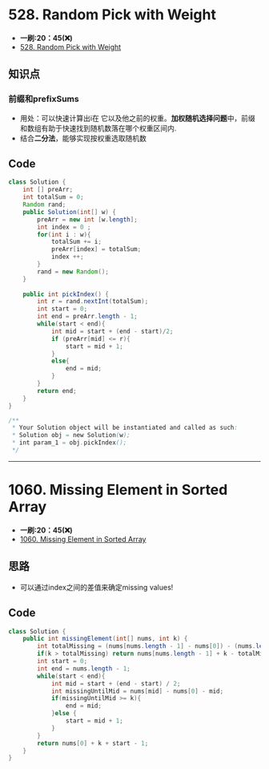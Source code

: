 # 528. Random Pick with Weight
* **一刷:20：45(❌)**
* [528. Random Pick with Weight](https://leetcode.com/problems/random-pick-with-weight/)

## 知识点
### 前缀和prefixSums
* 用处：可以快速计算出i在 它以及他之前的权重。**加权随机选择问题**中，前缀和数组有助于快速找到随机数落在哪个权重区间内.
* 结合**二分法**，能够实现按权重选取随机数

## Code
```java
class Solution {
    int [] preArr;
    int totalSum = 0;
    Random rand;
    public Solution(int[] w) {
        preArr = new int [w.length];
        int index = 0 ;
        for(int i : w){
            totalSum += i;
            preArr[index] = totalSum;
            index ++;
        }
        rand = new Random();
    }
    
    public int pickIndex() {
        int r = rand.nextInt(totalSum);
        int start = 0;
        int end = preArr.length - 1;
        while(start < end){
            int mid = start + (end - start)/2;
            if (preArr[mid] <= r){
                start = mid + 1;
            }
            else{
                end = mid;
            }
        }
        return end;
    }
}

/**
 * Your Solution object will be instantiated and called as such:
 * Solution obj = new Solution(w);
 * int param_1 = obj.pickIndex();
 */
```
***
# 1060. Missing Element in Sorted Array
* **一刷:20：45(❌)**
* [1060. Missing Element in Sorted Array](https://leetcode.com/problems/missing-element-in-sorted-array/)

## 思路
* 可以通过index之间的差值来确定missing values!
## Code
```java
class Solution {
    public int missingElement(int[] nums, int k) {
        int totalMissing = (nums[nums.length - 1] - nums[0]) - (nums.length - 1);
        if(k > totalMissing) return nums[nums.length - 1] + k - totalMissing;
        int start = 0;
        int end = nums.length - 1;
        while(start < end){
            int mid = start + (end - start) / 2;
            int missingUntilMid = nums[mid] - nums[0] - mid;
            if(missingUntilMid >= k){
                end = mid;
            }else {
                start = mid + 1;
            }
        }
        return nums[0] + k + start - 1;
    }
}
```